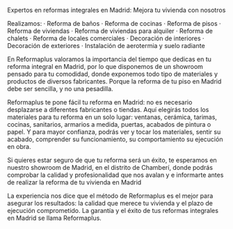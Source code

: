 Expertos en reformas integrales en Madrid: Mejora tu vivienda con nosotros

Realizamos: · Reforma de baños · Reforma de cocinas · Reforma de pisos · Reforma de viviendas · Reforma de viviendas para alquiler · Reforma de chalets · Reforma de locales comerciales · Decoración de interiores · Decoración de exteriores · Instalación de aerotermia y suelo radiante

En Reformaplus valoramos la importancia del tiempo que dedicas en tu reforma integral en Madrid, por lo que disponemos de un showroom pensado para tu comodidad, donde exponemos todo tipo de materiales y productos de diversos fabricantes. Porque la reforma de tu piso en Madrid debe ser sencilla, y no una pesadilla.

Reformaplus te pone fácil tu reforma en Madrid: no es necesario desplazarse a diferentes fabricantes o tiendas. Aquí elegirás todos los materiales para tu reforma en un solo lugar: ventanas, cerámica, tarimas, cocinas, sanitarios, armarios a medida, puertas, acabados de pintura o papel. Y para mayor confianza, podrás ver y tocar los materiales, sentir su acabado, comprender su funcionamiento, su comportamiento su ejecución en obra.

Si quieres estar seguro de que tu reforma será un éxito, te esperamos en nuestro showroom de Madrid, en el distrito de Chamberí, donde podrás comprobar la calidad y profesionalidad que nos avalan y e informarte antes de realizar la reforma de tu vivienda en Madrid

La experiencia nos dice que el método de Reformaplus es el mejor para asegurar los resultados: la calidad que merece tu vivienda y el plazo de ejecución comprometido. La garantía y el éxito de tus reformas integrales en Madrid se llama Reformaplus.
